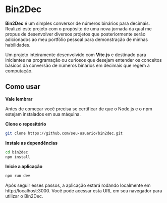 # Bin2Dec

**Bin2Dec** é um simples conversor de números binários para decimais. Realizei este projeto com o propósito de uma nova jornada da qual me propus de desenvolver diversos projetos que posteriormente serão adicionados ao meu portfólio pessoal para demonstração de minhas habilidades.

Um projeto inteiramente desenvolvido com **Vite.js** e destinado para iniciantes na programação ou curiosos que desejam entender os conceitos básicos da conversão de números binários em decimais que regem a computação.

## Como usar

**Vale lembrar**

Antes de começar você precisa se certificar de que o Node.js e o npm estejam instalados em sua máquina.

**Clone o repositório**

```bash
git clone https://github.com/seu-usuario/bin2dec.git
```

**Instale as dependências**

```bash
cd bin2dec
npm install
```

**Inicie a aplicação**

```bash
npm run dev
```

Após seguir esses passos, a aplicação estará rodando localmente em http://localhost:3000. Você pode acessar esta URL em seu navegador para utilizar o Bin2Dec.
